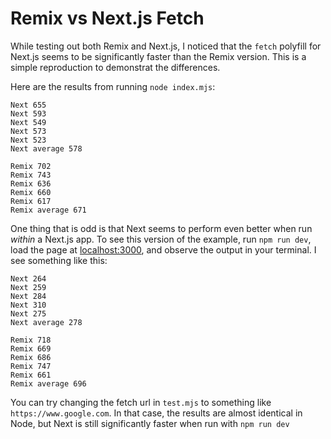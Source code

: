 # Remix vs Next.js Fetch

While testing out both Remix and Next.js, I noticed that the `fetch` polyfill for Next.js seems to be significantly faster than the Remix version.  This is a simple reproduction to demonstrat the differences.

Here are the results from running `node index.mjs`:

```
Next 655
Next 593
Next 549
Next 573
Next 523
Next average 578 

Remix 702
Remix 743
Remix 636
Remix 660
Remix 617
Remix average 671 
```

One thing that is odd is that Next seems to perform even better when run _within_ a Next.js app.  To see this version of the example, run `npm run dev`, load the page at [localhost:3000](http://localhost:3000), and observe the output in your terminal.  I see something like this:

```
Next 264
Next 259
Next 284
Next 310
Next 275
Next average 278 

Remix 718
Remix 669
Remix 686
Remix 747
Remix 661
Remix average 696 
```

You can try changing the fetch url in `test.mjs` to something like `https://www.google.com`.  In that case, the results are almost identical in Node, but Next is still significantly faster when run with `npm run dev`
